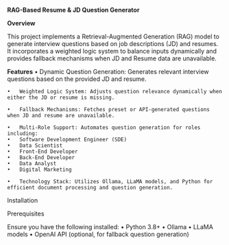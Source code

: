 **RAG-Based Resume & JD Question Generator**

**Overview**

This project implements a Retrieval-Augmented Generation (RAG) model to generate interview questions based on job descriptions (JD) and resumes. It incorporates a weighted logic system to balance inputs dynamically and provides fallback mechanisms when JD and Resume data are unavailable.

**Features**
	•	Dynamic Question Generation: Generates relevant interview questions based on the provided JD and resume.
 
	•	Weighted Logic System: Adjusts question relevance dynamically when either the JD or resume is missing.
 
	•	Fallback Mechanisms: Fetches preset or API-generated questions when JD and resume are unavailable.
 
	•	Multi-Role Support: Automates question generation for roles including:
	•	Software Development Engineer (SDE)
	•	Data Scientist
	•	Front-End Developer
	•	Back-End Developer
	•	Data Analyst
	•	Digital Marketing
 
	•	Technology Stack: Utilizes Ollama, LLaMA models, and Python for efficient document processing and question generation.

Installation

Prerequisites

Ensure you have the following installed:
	•	Python 3.8+
	•	Ollama
	•	LLaMA models
	•	OpenAI API (optional, for fallback question generation)
